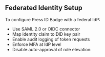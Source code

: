 ## Federated Identity Setup

To configure Press ID Badge with a federal IdP:

- Use SAML 2.0 or OIDC connector
- Map identity claim to DID key pair
- Enable audit logging of token requests
- Enforce MFA at IdP level
- Disable auto-approval of role elevation